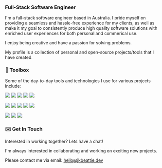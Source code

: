 ### Full-Stack Software Engineer 

I'm a full-stack software engineer based in Australia. I pride myself on providing a seamless and hassle-free experience for my clients, as well as make it my goal to consistently produce high quality software solutions with enriched user experiences for both personal and commerical use.

I enjoy being creative and have a passion for solving problems.

My profile is a collection of personal and open-source projects/tools that I have created.


### 🔧 Toolbox
Some of the day-to-day tools and technologies I use for various projects include:

![](https://img.shields.io/badge/Code-Python-141321?style=flat&logo=python&logoColor=white&labelColor=0093F5)
![](https://img.shields.io/badge/Code-CSharp-141321?style=flat&logo=csharp&logoColor=white&labelColor=0093F5)
![](https://img.shields.io/badge/Code-React-141321?style=flat&logo=react&logoColor=white&labelColor=0093F5)
![](https://img.shields.io/badge/Code-JavaScript-141321?style=flat&logo=javascript&logoColor=white&labelColor=0093F5)
![](https://img.shields.io/badge/Code-Sass-141321?style=flat&logo=sass&logoColor=white&labelColor=0093F5)

![](https://img.shields.io/badge/Tools-Docker-141321?style=flat&logo=docker&logoColor=white&labelColor=0093F5)
![](https://img.shields.io/badge/Tools-Postman-141321?style=flat&logo=postman&logoColor=white&labelColor=0093F5)
![](https://img.shields.io/badge/Tools-Git-141321?style=flat&logo=git&logoColor=white&labelColor=0093F5)
![](https://img.shields.io/badge/Tools-AWS-141321?style=flat&logo=amazonaws&logoColor=white&labelColor=0093F5)
![](https://img.shields.io/badge/Tools-GCP-141321?style=flat&logo=googlecloud&logoColor=white&labelColor=0093F5)

![](https://img.shields.io/badge/Editor-VSCode-141321?style=flat&logo=visual-studio-code&logoColor=white&labelColor=0093F5)
![](https://img.shields.io/badge/OS-macOS-141321?style=flat&logo=apple&logoColor=white&labelColor=0093F5)
![](https://img.shields.io/badge/OS-Windows-141321?style=flat&logo=windows&logoColor=white&labelColor=0093F5)

### ✉️ Get In Touch
Interested in working together? Lets have a chat!

I'm always interested in collaborating and working on exciting new projects.

Please contact me via email: hello@jkbeattie.dev










